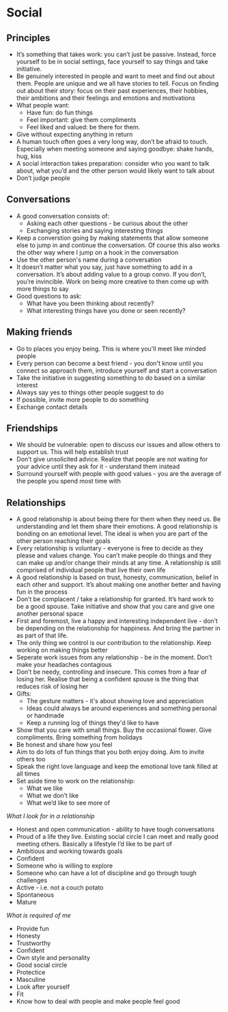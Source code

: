 # Social

## Principles
- It’s something that takes work: you can’t just be passive. Instead, force yourself to be in social settings, face yourself to say things and take initiative. 
- Be genuinely interested in people and want to meet and find out about them. People are unique and we all have stories to tell. Focus on finding out about their story: focus on their past experiences, their hobbies, their ambitions and their feelings and emotions and motivations
- What people want: 
    - Have fun: do fun things
    - Feel important: give them compliments 
    - Feel liked and valued: be there for them.   
- Give without expecting anything in return 
- A human touch often goes a very long way, don’t be afraid to touch. Especially when meeting someone and saying goodbye: shake hands, hug, kiss 
- A social interaction takes preparation:  consider who you want to talk about, what you’d and the other person would likely want to talk about  
- Don’t judge people 

## Conversations
- A good conversation consists of: 
    - Asking each other questions - be curious about the other
    - Exchanging stories and saying interesting things 
- Keep a converstion going by making statements that allow someone else to jump in and continue the conversation. Of course this also works the other way where I jump on a hook in the conversation
- Use the other person's name during a conversation 
- It doesn’t matter what you say, just have something to add in a conversation. It’s about adding value to a group convo. If you don’t, you’re invincible. Work on being more creative to then come up with more things to say 
- Good questions to ask: 
    - What have you been thinking about recently? 
    - What interesting things have you done or seen recently? 

## Making friends
- Go to places you enjoy being. This is where you'll meet like minded people
- Every person can become a best friend - you don't know until you connect so approach them, introduce yourself and start a conversation
- Take the initiative in suggesting something to do based on a similar interest
- Always say yes to things other people suggest to do 
- If possible, invite more people to do something
- Exchange contact details

## Friendships 
- We should be vulnerable: open to discuss our issues and allow others to support us. This will help establish trust
- Don’t give unsolicited advice. Realize that people are not waiting for your advice until they ask for it - understand them instead
- Surround yourself with people with good values - you are the average of the people you spend most time with 

## Relationships
- A good relationship is about being there for them when they need us. Be understanding and let them share their emotions. A good relationship is bonding on an emotional level. The ideal is when you are part of the other person reaching their goals 
- Every relationship is voluntary - everyone is free to decide as they please and values change. You can’t make people do things and they can make up and/or change their minds at any time. A relationship is still comprised of individual people that live their own life 
- A good relationship is based on trust, honesty, communication, belief in each other and support. It’s about making one another better and having fun in the process 
- Don’t be complacent / take a relationship for granted. It’s hard work to be a good spouse. Take initiative and show that you care and give one another personal space
- First and foremost, live a happy and interesting independent live - don’t be depending on the relationship for happiness. And bring the partner in as part of that life. 
- The only thing we control is our contribution to the relationship. Keep working on making things better
- Seperate work issues from any relationship - be in the moment. Don’t make your headaches contagious 
- Don’t be needy, controlling and insecure. This comes from a fear of losing her. Realise that being a confident spouse is the thing that reduces risk of losing her   
- Gifts: 
    - The gesture matters - it's about showing love and appreciation
    - Ideas could always be around experiences and something personal or handmade
    - Keep a running log of things they'd like to have 
- Show that you care with small things. Buy the occasional flower. Give compliments. Bring something from holidays 
- Be honest and share how you feel
- Aim to do lots of fun things that you both enjoy doing. Aim to invite others too 
- Speak the right love language and keep the emotional love tank filled at all times 
- Set aside time to work on the relationship:
    - What we like
    - What we don’t like
    - What we’d like to see more of 

*What I look for in a relationship*
- Honest and open communication - ability to have tough conversations
- Proud of a life they live. Existing social circle I can meet and really good meeting others. Basically a lifestyle I’d like to be part of  
- Ambitious and working towards goals
- Confident 
- Someone who is willing to explore 
- Someone who can have a lot of discipline and go through tough challenges 
- Active - i.e. not a couch potato 
- Spontaneous 
- Mature

*What is required of me*
- Provide fun
- Honesty
- Trustworthy 
- Confident
- Own style and personality
- Good social circle
- Protectice
- Masculine 
- Look after yourself 
- Fit
- Know how to deal with people and make people feel good 


